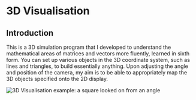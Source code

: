 # 3D Visualisation

## Introduction

This is a 3D simulation program that I developed to understand the mathematical areas of matrices and vectors more fluently, learned in sixth form.
You can set up various objects in the 3D coordinate system, such as lines and triangles, to build essentially anything.
Upon adjusting the angle and position of the camera, my aim is to be able to appropriately map the 3D objects specified onto the 2D display.

![3D Visualisation example: a square looked on from an angle](https://github.com/Syba27/3d/blob/master/Example.PNG)
